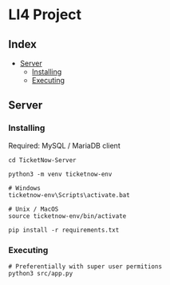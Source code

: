 # LI4 Project

## Index

* [Server](#Server)
    * [Installing](#Installing)
    * [Executing](#Executing)

## Server

### Installing

Required: MySQL / MariaDB client

```shell
cd TicketNow-Server

python3 -m venv ticketnow-env

# Windows
ticketnow-env\Scripts\activate.bat

# Unix / MacOS
source ticketnow-env/bin/activate

pip install -r requirements.txt
```

### Executing

```shell
# Preferentially with super user permitions
python3 src/app.py
```